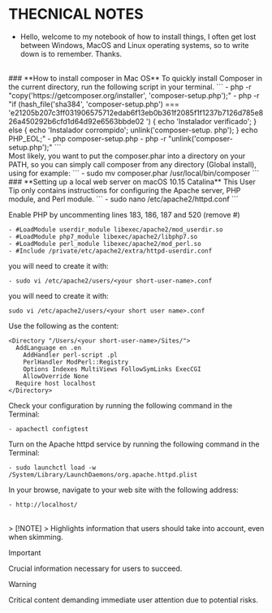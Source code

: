 # THECNICAL NOTES
- Hello, welcome to my notebook of how to install things, I often get lost between Windows, MacOS and Linux operating systems, so to write down is to remember. Thanks.

<br>
### **How to install composer in Mac OS**
To quickly install Composer in the current directory, run the following script in your terminal.
```
- php -r "copy('https://getcomposer.org/installer', 'composer-setup.php');"
- php -r "if (hash_file('sha384', 'composer-setup.php') === 'e21205b207c3ff031906575712edab6f13eb0b361f2085f1f1237b7126d785e826a450292b6cfd1d64d92e6563bbde02 ') { echo 'Instalador verificado'; } else { echo 'Instalador corrompido'; unlink('composer-setup. php'); } echo PHP_EOL;"
- php composer-setup.php
- php -r "unlink('composer-setup.php');"
```
<br>
Most likely, you want to put the composer.phar into a directory on your PATH, so you can simply call composer from any directory (Global install), using for example:
```
- sudo mv composer.phar /usr/local/bin/composer
```
<br>
### **Setting up a local web server on macOS 10.15 Catalina**
This User Tip only contains instructions for configuring the Apache server, PHP module, and Perl module.
```
- sudo nano /etc/apache2/httpd.conf
```
  
Enable PHP by uncommenting lines 183, 186, 187 and 520 (remove #) 
```
- #LoadModule userdir_module libexec/apache2/mod_userdir.so
- #LoadModule php7_module libexec/apache2/libphp7.so
- #LoadModule perl_module libexec/apache2/mod_perl.so
- #Include /private/etc/apache2/extra/httpd-userdir.conf
```

you will need to create it with:
```
- sudo vi /etc/apache2/users/<your short-user-name>.conf
```

you will need to create it with:
```
sudo vi /etc/apache2/users/<your short user name>.conf
```

Use the following as the content:
  ```
  <Directory "/Users/<your short-user-name>/Sites/">
    AddLanguage en .en 
      AddHandler perl-script .pl 
      PerlHandler ModPerl::Registry
      Options Indexes MultiViews FollowSymLinks ExecCGI 
      AllowOverride None 
    Require host localhost
  </Directory>
  ```
Check your configuration by running the following command in the Terminal:
```
- apachectl configtest
```
Turn on the Apache httpd service by running the following command in the Terminal:
```
- sudo launchctl load -w /System/Library/LaunchDaemons/org.apache.httpd.plist
```
In your browse, navigate to your web site with the following address:
```
- http://localhost/
```
<br>
> [!NOTE]
> Highlights information that users should take into account, even when skimming.

> [!IMPORTANT]
> Crucial information necessary for users to succeed.

> [!WARNING]
> Critical content demanding immediate user attention due to potential risks.
